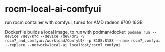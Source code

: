 # rocm-local-ai-comfyui
run rocm container with comfyui, tuned for AMD radeon 9700 16GB

Dockerfile builds a local image, to run with podman/docker:
    `podman run --device /dev/kfd --device /dev/dri -v rocm7_and_comfyui:/workload/ComfyUI/ -p 8188:8188 --name rocm7_comfyui --replace --network=local-ai localhost/rocm7_comfyui`

